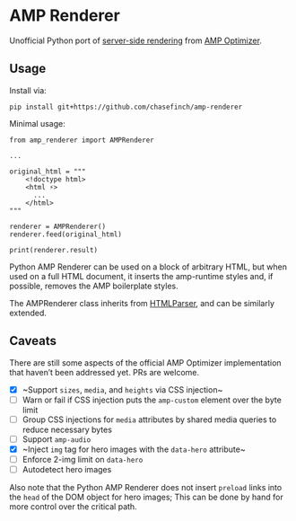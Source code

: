 # AMP Renderer

Unofficial Python port of [server-side rendering](https://amp.dev/documentation/guides-and-tutorials/optimize-and-measure/amp-optimizer-guide/) from [AMP Optimizer](https://github.com/ampproject/amp-toolbox/tree/main/packages/optimizer).

## Usage

Install via:
	
	pip install git+https://github.com/chasefinch/amp-renderer

Minimal usage:

	from amp_renderer import AMPRenderer

	...

	original_html = """
	    <!doctype html>
	    <html ⚡>
	      ...
	    </html>
	"""

	renderer = AMPRenderer()
	renderer.feed(original_html)

	print(renderer.result)

Python AMP Renderer can be used on a block of arbitrary HTML, but when used on a full HTML document, it inserts the amp-runtime styles and, if possible, removes the AMP boilerplate styles.

The AMPRenderer class inherits from [HTMLParser](https://docs.python.org/3/library/html.parser.html), and can be similarly extended.

## Caveats

There are still some aspects of the official AMP Optimizer implementation that haven’t been addressed yet. PRs are welcome.

- [x] ~Support `sizes`, `media`, and `heights` via CSS injection~
- [ ] Warn or fail if CSS injection puts the `amp-custom` element over the byte limit
- [ ] Group CSS injections for `media` attributes by shared media queries to reduce necessary bytes
- [ ] Support `amp-audio`
- [x] ~Inject `img` tag for hero images with the `data-hero` attribute~
- [ ] Enforce 2-img limit on `data-hero`
- [ ] Autodetect hero images

Also note that the Python AMP Renderer does not insert `preload` links into the `head` of the DOM object for hero images; This can be done by hand for more control over the critical path.